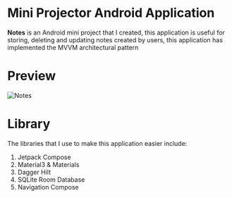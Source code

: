 # Mini Projector Android Application
**Notes** is an Android mini project that I created, this application is useful for storing, deleting and updating notes created by users, this application has implemented the MVVM architectural pattern

# Preview
![Notes](https://github.com/ffaakkhhrrii/note_app/assets/92128638/3a70218f-0f58-4e0a-98a0-9877aa02e000)

# Library
The libraries that I use to make this application easier include:

1. Jetpack Compose
2. Material3 & Materials
3. Dagger Hilt
4. SQLite Room Database
5. Navigation Compose
